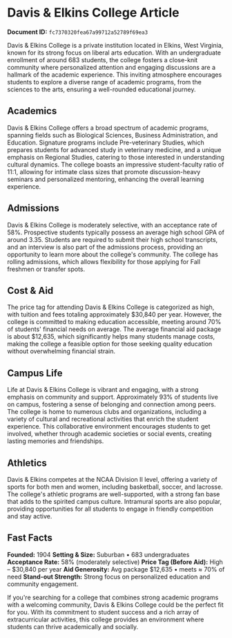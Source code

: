 # Davis & Elkins College Article

**Document ID:** `fc7370320fea67a99712a52789f69ea3`

Davis & Elkins College is a private institution located in Elkins, West Virginia, known for its strong focus on liberal arts education. With an undergraduate enrollment of around 683 students, the college fosters a close-knit community where personalized attention and engaging discussions are a hallmark of the academic experience. This inviting atmosphere encourages students to explore a diverse range of academic programs, from the sciences to the arts, ensuring a well-rounded educational journey.

## Academics
Davis & Elkins College offers a broad spectrum of academic programs, spanning fields such as Biological Sciences, Business Administration, and Education. Signature programs include Pre-veterinary Studies, which prepares students for advanced study in veterinary medicine, and a unique emphasis on Regional Studies, catering to those interested in understanding cultural dynamics. The college boasts an impressive student-faculty ratio of 11:1, allowing for intimate class sizes that promote discussion-heavy seminars and personalized mentoring, enhancing the overall learning experience.

## Admissions
Davis & Elkins College is moderately selective, with an acceptance rate of 58%. Prospective students typically possess an average high school GPA of around 3.35. Students are required to submit their high school transcripts, and an interview is also part of the admissions process, providing an opportunity to learn more about the college's community. The college has rolling admissions, which allows flexibility for those applying for Fall freshmen or transfer spots.

## Cost & Aid
The price tag for attending Davis & Elkins College is categorized as high, with tuition and fees totaling approximately $30,840 per year. However, the college is committed to making education accessible, meeting around 70% of students' financial needs on average. The average financial aid package is about $12,635, which significantly helps many students manage costs, making the college a feasible option for those seeking quality education without overwhelming financial strain.

## Campus Life
Life at Davis & Elkins College is vibrant and engaging, with a strong emphasis on community and support. Approximately 93% of students live on campus, fostering a sense of belonging and connection among peers. The college is home to numerous clubs and organizations, including a variety of cultural and recreational activities that enrich the student experience. This collaborative environment encourages students to get involved, whether through academic societies or social events, creating lasting memories and friendships.

## Athletics
Davis & Elkins competes at the NCAA Division II level, offering a variety of sports for both men and women, including basketball, soccer, and lacrosse. The college's athletic programs are well-supported, with a strong fan base that adds to the spirited campus culture. Intramural sports are also popular, providing opportunities for all students to engage in friendly competition and stay active.

## Fast Facts
**Founded:** 1904
**Setting & Size:** Suburban • 683 undergraduates
**Acceptance Rate:** 58% (moderately selective)
**Price Tag (Before Aid):** High – $30,840 per year
**Aid Generosity:** Avg package $12,635 • meets ≈ 70% of need
**Stand-out Strength:** Strong focus on personalized education and community engagement.

If you're searching for a college that combines strong academic programs with a welcoming community, Davis & Elkins College could be the perfect fit for you. With its commitment to student success and a rich array of extracurricular activities, this college provides an environment where students can thrive academically and socially.
